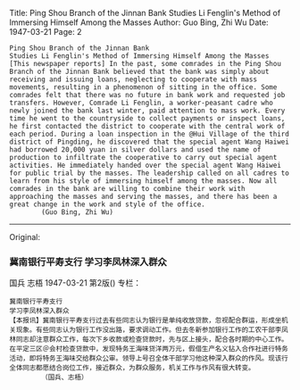 Title: Ping Shou Branch of the Jinnan Bank Studies Li Fenglin's Method of Immersing Himself Among the Masses
Author: Guo Bing, Zhi Wu
Date: 1947-03-21
Page: 2

    Ping Shou Branch of the Jinnan Bank
    Studies Li Fenglin's Method of Immersing Himself Among the Masses
    [This newspaper reports] In the past, some comrades in the Ping Shou Branch of the Jinnan Bank believed that the bank was simply about receiving and issuing loans, neglecting to cooperate with mass movements, resulting in a phenomenon of sitting in the office. Some comrades felt that there was no future in bank work and requested job transfers. However, Comrade Li Fenglin, a worker-peasant cadre who newly joined the bank last winter, paid attention to mass work. Every time he went to the countryside to collect payments or inspect loans, he first contacted the district to cooperate with the central work of each period. During a loan inspection in the @Hui Village of the third district of Pingding, he discovered that the special agent Wang Haiwei had borrowed 20,000 yuan in silver dollars and used the name of production to infiltrate the cooperative to carry out special agent activities. He immediately handed over the special agent Wang Haiwei for public trial by the masses. The leadership called on all cadres to learn from his style of immersing himself among the masses. Now all comrades in the bank are willing to combine their work with approaching the masses and serving the masses, and there has been a great change in the work and style of the office.
            (Guo Bing, Zhi Wu)



<hr /> 

Original: 


### 冀南银行平寿支行  学习李凤林深入群众
国兵  志梧
1947-03-21
第2版()
专栏：

    冀南银行平寿支行
    学习李凤林深入群众
    【本报讯】冀南银行平寿支行过去有些同志认为银行是单纯收放贷款，忽视配合群运，形成坐机关现象。有些同志认为银行工作没出路，要求调动工作。但去冬新参加银行工作的工农干部李凤林同志却注意群众工作，每次下乡收款或检查贷款时，先与区上接头，配合各时期的中心工作。在平定三区＠会村检查贷款中，发现特务王海味贷洋两万元，假借生产名义钻入合作社进行特务活动，即将特务王海味交给群众公审。领导上号召全体干部学习他这种深入群众的作风。现该行全体同志都愿结合岗位工作，接近群众，为群众服务，机关工作与作风有很大转变。
            （国兵、志梧）
